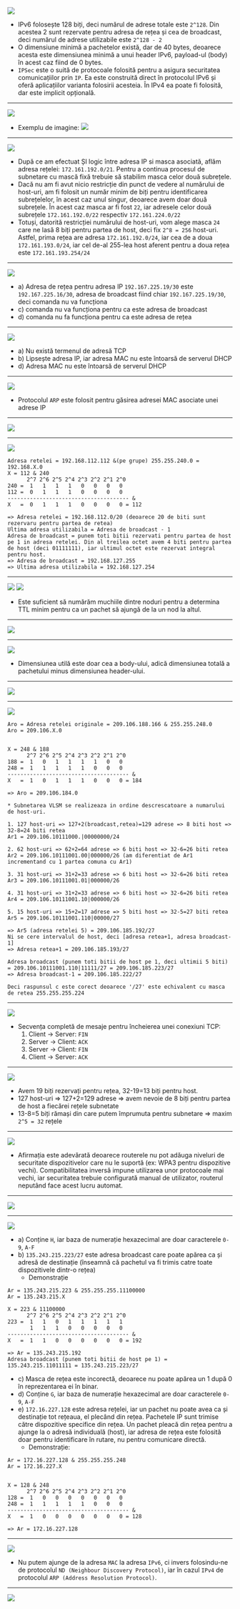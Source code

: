 
![](../Images/E2022Ex2.png)
- IPv6 folosește 128 biți, deci numărul de adrese totale este ``2^128``. Din acestea 2 sunt rezervate pentru adresa de rețea și cea de broadcast, deci numărul de adrese utilizabile este ``2^128 - 2``
- O dimensiune minimă a pachetelor există, dar de 40 bytes, deoarece acesta este dimensiunea minimă a unui header IPv6, payload-ul (body) în acest caz fiind de 0 bytes.
- ``IPSec`` este o suită de protocoale folosită pentru a asigura securitatea comunicațiilor prin ``IP``. Ea este construită direct în protocolul IPv6 și oferă aplicațiilor varianta folosirii acesteia. În IPv4 ea poate fi folosită, dar este implicit opțională.
---

![](../Images/E2020Ex3.png)

- Exemplu de imagine:
![](../Images/E2020Ex3Wireshark.png)

---

![](../Images/E2020Ex4.png)
- După ce am efectuat ȘI logic între adresa IP si masca asociată, aflăm adresa rețelei: ``172.161.192.0/21``. Pentru a continua procesul de subnetare cu mască fixă trebuie să stabilim masca celor două subrețele. 
- Dacă nu am fi avut nicio restricție din punct de vedere al numărului de host-uri, am fi folosit un număr minim de biți pentru identificarea subrețelelor, în acest caz unul singur, deoarece avem doar două subrețele. În acest caz masca ar fi fost ``22``, iar adresele celor două subrețele ``172.161.192.0/22`` respectiv ``172.161.224.0/22``
- Totuși, datorită restricției numărului de host-uri, vom alege masca ``24`` care ne lasă 8 biți pentru partea de host, deci fix ``2^8 = 256`` host-uri. Astfel, prima rețea are adresa ``172.161.192.0/24``, iar cea de a doua ``172.161.193.0/24``, iar cel de-al 255-lea host aferent pentru a doua rețea este ``172.161.193.254/24``
---

![](../Images/E2020Ex5.png)

- a) Adresa de rețea pentru adresa IP ``192.167.225.19/30`` este ``192.167.225.16/30``, adresa de broadcast fiind chiar ``192.167.225.19/30``, deci comanda nu va funcționa
- c) comanda nu va funcționa pentru ca este adresa de broadcast
- d) comanda nu fa funcționa pentru ca este adresa de rețea

--- 

![](../Images/E2020Ex6.png)

- a) Nu există termenul de adresă TCP
- b) Lipsește adresa IP, iar adresa MAC nu este întoarsă de serverul DHCP
- d) Adresa MAC nu este întoarsă de serverul DHCP 

--- 

![](../Images/E2020Ex7.png)

- Protocolul ``ARP`` este folosit pentru găsirea adresei MAC asociate unei adrese IP

---

![](../Images/E2020Ex8.png)

---

![](../Images/E2020Ex9.png)

```
Adresa retelei = 192.168.112.112 &(pe grupe) 255.255.240.0 = 192.168.X.0
X = 112 & 240
      2^7 2^6 2^5 2^4 2^3 2^2 2^1 2^0
240 =  1   1   1   1   0   0   0   0
112 =  0   1   1   1   0   0   0   0
-------------------------------------- &
X   =  0   1   1   1   0   0   0   0 = 112

=> Adresa retelei = 192.168.112.0/20 (deoarece 20 de biti sunt rezervaru pentru partea de retea)
Ultima adresa utilizabila = Adresa de broadcast - 1
Adresa de broadcast = punem toti bitii rezervati pentru partea de host pe 1 in adresa retelei. Din al treilea octet avem 4 biti pentru partea de host (deci 01111111), iar ultimul octet este rezervat integral pentru host.
=> Adresa de broadcast = 192.168.127.255
=> Ultima adresa utilizabila = 192.168.127.254
```

---

![](../Images/E2020Ex10.png)
![](../../Curs5ExplicatieTTL.png)
- Este suficient să numărăm muchiile dintre noduri pentru a determina TTL minim pentru ca un pachet să ajungă de la un nod la altul.

---

![](../Images/E2020Ex11.png)

---

![](../Images/E2020Ex12.png)
- Dimensiunea utilă este doar cea a body-ului, adică dimensiunea totală a pachetului minus dimensiunea header-ului.

---

![](../Images/E2020Ex13.png)

---

![](../Images/E2020Ex14.png)

```
Aro = Adresa retelei originale = 209.106.188.166 & 255.255.248.0
Aro = 209.106.X.0


X = 248 & 188
      2^7 2^6 2^5 2^4 2^3 2^2 2^1 2^0
188 =  1   0   1   1   1   1   0   0
248 =  1   1   1   1   1   0   0   0
-------------------------------------- &
X   =  1   0   1   1   1   0   0   0 = 184

=> Aro = 209.106.184.0

* Subnetarea VLSM se realizeaza in ordine descrescatoare a numarului de host-uri.

1. 127 host-uri => 127+2(broadcast,retea)=129 adrese => 8 biti host => 32-8=24 biti retea
Ar1 = 209.106.10111000.|00000000/24

2. 62 host-uri => 62+2=64 adrese => 6 biti host => 32-6=26 biti retea
Ar2 = 209.106.10111001.00|000000/26 (am diferentiat de Ar1 incrementand cu 1 partea comuna cu Ar1)

3. 31 host-uri => 31+2=33 adrese => 6 biti host => 32-6=26 biti retea
Ar3 = 209.106.10111001.01|000000/26

4. 31 host-uri => 31+2=33 adrese => 6 biti host => 32-6=26 biti retea
Ar4 = 209.106.10111001.10|000000/26

5. 15 host-uri => 15+2=17 adrese => 5 biti host => 32-5=27 biti retea
Ar5 = 209.106.10111001.110|00000/27

=> Ar5 (adresa retelei 5) = 209.106.185.192/27
Ni se cere intervalul de host, deci [adresa retea+1, adresa broadcast-1]
=> Adresa retea+1 = 209.106.185.193/27

Adresa broadcast (punem toti bitii de host pe 1, deci ultimii 5 biti) = 209.106.10111001.110|11111/27 = 209.106.185.223/27
=> Adresa broadcast-1 = 209.106.185.222/27

Deci raspunsul c este corect deoarece '/27' este echivalent cu masca de retea 255.255.255.224

```

---

![](../Images/E2020Ex15.png)
- Secvența completă de mesaje pentru încheierea unei conexiuni TCP:
	1. Client -> Server: ``FIN``
	2. Server -> Client: ``ACK``
	3. Server -> Client: ``FIN``
	4. Client -> Server: ``ACK``

---

![](../Images/E2020Ex16.png)
- Avem 19 biți rezervați pentru rețea, 32-19=13 biți pentru host. 
- 127 host-uri => 127+2=129 adrese => avem nevoie de 8 biți pentru partea de host a fiecărei rețele subnetate
- 13-8=5 biți rămași din care putem împrumuta pentru subnetare => maxim ``2^5 = 32``  rețele

---

![](../Images/E2020Ex17.png)
- Afirmația este adevărată deoarece routerele nu pot adăuga niveluri de securitate dispozitivelor care nu le suportă (ex: WPA3 pentru dispozitive vechi). Compatibilitatea inversă impune utilizarea unor protocoale mai vechi, iar securitatea trebuie configurată manual de utilizator, routerul neputând face acest lucru automat.

---

![](../Images/E2020Ex18.png)

---

![](../Images/E2020Ex19.png)
- a) Conține ``H``, iar baza de numerație hexazecimal are doar caracterele ``0-9``, ``A-F``
- b) ``135.243.215.223/27`` este adresa broadcast care poate apărea ca și adresă de destinație (înseamnă că pachetul va fi trimis catre toate dispozitivele dintr-o rețea)
	- Demonstrație
```
Ar = 135.243.215.223 & 255.255.255.11100000
Ar = 135.243.215.X

X = 223 & 11100000
      2^7 2^6 2^5 2^4 2^3 2^2 2^1 2^0
223 =  1   1   0   1   1   1   1   1
       1   1   1   0   0   0   0   0
-------------------------------------- &
X   =  1   1   0   0   0   0   0   0 = 192

=> Ar = 135.243.215.192
Adresa broadcast (punem toti bitii de host pe 1) = 135.243.215.11011111 = 135.243.215.223/27
```
- c) Masca de rețea este incorectă, deoarece nu poate apărea un 1 după 0 în reprezentarea ei în binar.
- d) Conține ``G``, iar baza de numerație hexazecimal are doar caracterele ``0-9``, ``A-F``
- e) ``172.16.227.128`` este adresa rețelei, iar un pachet nu poate avea ca și destinație tot rețeaua, el plecând din rețea. Pachetele IP sunt trimise către dispozitive specifice din rețea. Un pachet pleacă din rețea pentru a ajunge la o adresă individuală (host), iar adresa de rețea este folosită doar pentru identificare în rutare, nu pentru comunicare directă.
	- Demonstrație:
```
Ar = 172.16.227.128 & 255.255.255.248
Ar = 172.16.227.X


X = 128 & 248
      2^7 2^6 2^5 2^4 2^3 2^2 2^1 2^0
128 =  1   0   0   0   0   0   0   0
248 =  1   1   1   1   1   0   0   0
-------------------------------------- &
X   =  1   0   0   0   0   0   0   0 = 128

=> Ar = 172.16.227.128
```

--- 

![](../Images/E2020Ex20.png)
- Nu putem ajunge de la adresa ``MAC`` la adresa ``IPv6``, ci invers folosindu-ne de protocolul ``ND (Neighbour Discovery Protocol)``, iar în cazul ``IPv4`` de protocolul ``ARP (Address Resolution Protocol)``.

---

![](../Images/E2020Ex21.png)
